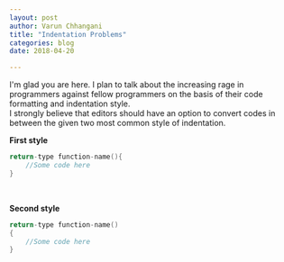 ```yaml
---
layout: post
author: Varun Chhangani
title: "Indentation Problems"
categories: blog
date: 2018-04-20

---
```

I'm glad you are here. I plan to talk about the increasing rage in programmers against fellow programmers on the basis of their code formatting and indentation style.
<br>
I strongly believe that editors should have an option to convert codes in between the given two most common style of indentation.


**First style**
```C++ 
return-type function-name(){
	//Some code here
}
```
<br>

**Second style**
```C++ 
return-type function-name()
{
	//Some code here
}
```
